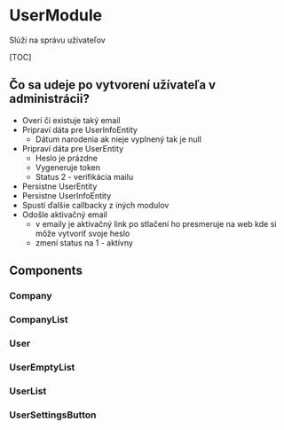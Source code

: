 # UserModule #

Slúži na správu užívateľov

[TOC]

## Čo sa udeje po vytvorení užívateľa v administrácii? ##

* Overí či existuje taký email
* Pripraví dáta pre UserInfoEntity
	* Dátum narodenia ak nieje vyplnený tak je null
* Pripraví dáta pre UserEntity
	* Heslo je prázdne
	* Vygeneruje token
	* Status 2 - verifikácia mailu
* Persistne UserEntity
* Persistne UserInfoEntity
* Spustí ďalšie callbacky z iných modulov
* Odošle aktivačný email
	* v emaily je aktivačný link po stlačení ho presmeruje na web kde si môže vytvoriť svoje heslo
	* zmení status na 1 - aktívny


## Components

### Company

### CompanyList

### User

### UserEmptyList

### UserList

### UserSettingsButton

